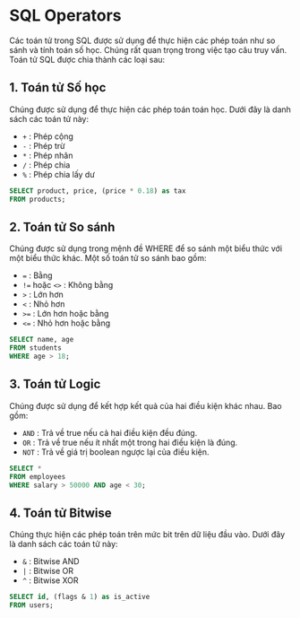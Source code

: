 # SQL Operators

Các toán tử trong SQL được sử dụng để thực hiện các phép toán như so sánh và tính toán số học. Chúng rất quan trọng trong việc tạo câu truy vấn. Toán tử SQL được chia thành các loại sau:

## 1. Toán tử Số học

Chúng được sử dụng để thực hiện các phép toán toán học. Dưới đây là danh sách các toán tử này:

- `+` : Phép cộng
- `-` : Phép trừ
- `*` : Phép nhân
- `/` : Phép chia
- `%` : Phép chia lấy dư

```sql
SELECT product, price, (price * 0.18) as tax
FROM products;
```

## 2. Toán tử So sánh

Chúng được sử dụng trong mệnh đề WHERE để so sánh một biểu thức với một biểu thức khác. Một số toán tử so sánh bao gồm:

- `=` : Bằng
- `!=` hoặc `<>` : Không bằng
- `>` : Lớn hơn
- `<` : Nhỏ hơn
- `>=` : Lớn hơn hoặc bằng
- `<=` : Nhỏ hơn hoặc bằng

```sql
SELECT name, age
FROM students
WHERE age > 18;
```

## 3. Toán tử Logic
Chúng được sử dụng để kết hợp kết quả của hai điều kiện khác nhau. Bao gồm:

- `AND` : Trả về true nếu cả hai điều kiện đều đúng.
- `OR` : Trả về true nếu ít nhất một trong hai điều kiện là đúng.
- `NOT` : Trả về giá trị boolean ngược lại của điều kiện.

```sql
SELECT *
FROM employees
WHERE salary > 50000 AND age < 30;
```

## 4. Toán tử Bitwise
Chúng thực hiện các phép toán trên mức bit trên dữ liệu đầu vào. Dưới đây là danh sách các toán tử này:

- `&` : Bitwise AND
- `|` : Bitwise OR
- `^` : Bitwise XOR

```sql
SELECT id, (flags & 1) as is_active
FROM users;
```
